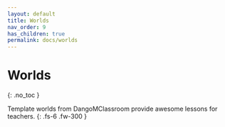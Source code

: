 ```yaml
---
layout: default
title: Worlds
nav_order: 9
has_children: true
permalink: docs/worlds
---
```


# Worlds
{: .no_toc }

Template worlds from DangoMClassroom provide awesome lessons for teachers.
{: .fs-6 .fw-300 }
